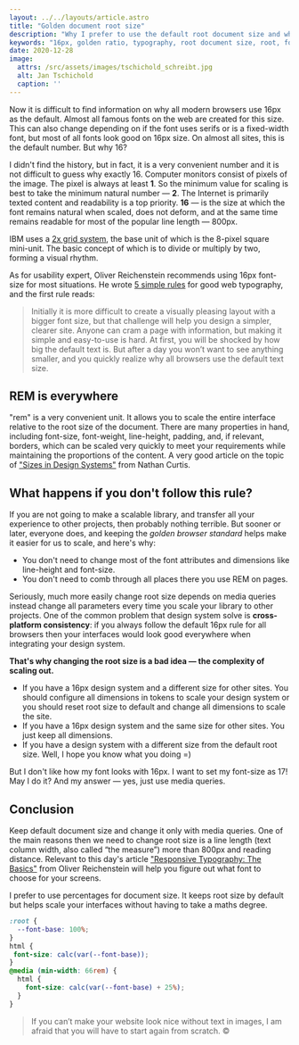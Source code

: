 ```yaml
---
layout: ../../layouts/article.astro
title: "Golden document root size"
description: "Why I prefer to use the default root document size and why it shouldn't be changed."
keywords: "16px, golden ratio, typography, root document size, root, font-size, default size, scalable, visual rhythm, media queries, design system"
date: 2020-12-28
image:
  attrs: /src/assets/images/tschichold_schreibt.jpg
  alt: Jan Tschichold
  caption: ''
---
```


Now it is difficult to find information on why all modern browsers use 16px as the default. 
Almost all famous fonts on the web are created for this size. This can also change depending on if the font uses serifs 
or is a fixed-width font, but most of all fonts look good on 16px size. On almost all sites, this is the default number. 
But why 16? 

I didn't find the history, but in fact, it is a very convenient number and it is not difficult to guess why exactly 16.
Computer monitors consist of pixels of the image. The pixel is always at least **1**. So the minimum value for scaling is best 
to take the minimum natural number — **2**. The Internet is primarily texted content and readability is a top priority. 
**16** — is the size at which the font remains natural when scaled, does not deform, and at the same time remains readable 
for most of the popular line length — 800px.

IBM uses a [2x grid system](https://carbondesignsystem.com/guidelines/2x-grid/overview), the base unit of which is the 
8-pixel square mini-unit. The basic concept of which is to divide or multiply by two, forming a visual rhythm.

As for usability expert, Oliver Reichenstein recommends using 16px font-size for most situations. 
He wrote [5 simple rules](https://ia.net/topics/100e2r) for good web typography, and the first rule reads:
>Initially it is more difficult to create a visually pleasing layout with a bigger font size, but that challenge will 
>help you design a simpler, clearer site. Anyone can cram a page with information, but making it simple and easy-to-use 
>is hard. At first, you will be shocked by how big the default text is. But after a day you won’t want to see anything 
>smaller, and you quickly realize why all browsers use the default text size.

## REM is everywhere
"rem" is a very convenient unit. It allows you to scale the entire interface relative to the root size of the document. 
There are many properties in hand, including font-size, font-weight, line-height, padding, and, if relevant, borders, 
which can be scaled very quickly to meet your requirements while maintaining the proportions of the content.
A very good article on the topic of ["Sizes in Design Systems"](https://medium.com/eightshapes-llc/size-in-design-systems-64f234aec519)
from Nathan Curtis.

## What happens if you don't follow this rule?
If you are not going to make a scalable library, and transfer all your experience to other projects, then probably nothing terrible. 
But sooner or later, everyone does, and keeping the *golden browser standard* helps make it easier for us to scale, and here's why: 
- You don't need to change most of the font attributes and dimensions like line-height and font-size. 
- You don't need to comb through all places there you use REM on pages.

Seriously, much more easily change root size depends on media queries instead change all parameters every time you scale 
your library to other projects. One of the common problem that design system solve is **cross-platform consistency**: 
if you always follow the default 16px rule for all browsers then your interfaces would look good everywhere when 
integrating your design system. 

**That's why changing the root size is a bad idea — the complexity of scaling out.**

- If you have a 16px design system and a different size for other sites. You should configure all dimensions in tokens 
to scale your design system or you should reset root size to default and change all dimensions to scale the site.
- If you have a 16px design system and the same size for other sites. You just keep all dimensions.
- If you have a design system with a different size from the default root size. Well, I hope you know what you doing =)

But I don't like how my font looks with 16px. I want to set my font-size as 17! May I do it? And my answer — yes, just use media queries.

## Conclusion
Keep default document size and change it only with media queries. One of the main reasons then we need to change root size 
is a line length (text column width, also called “the measure”) more than 800px and reading distance. Relevant to this day's 
article ["Responsive Typography: The Basics"](https://ia.net/topics/responsive-typography-the-basics) from Oliver Reichenstein 
will help you figure out what font to choose for your screens.

I prefer to use percentages for document size. It keeps root size by default but helps scale your interfaces without 
having to take a maths degree.

```css
:root {
  --font-base: 100%;
}
html {
 font-size: calc(var(--font-base));
}
@media (min-width: 66rem) {
  html {
    font-size: calc(var(--font-base) + 25%);
  }
}
```

>If you can’t make your website look nice without text in images, I am afraid that you will have to start again from scratch. ©
